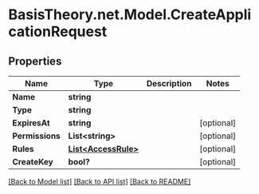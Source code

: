 
# BasisTheory.net.Model.CreateApplicationRequest

## Properties

Name | Type | Description | Notes
------------ | ------------- | ------------- | -------------
**Name** | **string** |  | 
**Type** | **string** |  | 
**ExpiresAt** | **string** |  | [optional] 
**Permissions** | **List&lt;string&gt;** |  | [optional] 
**Rules** | [**List&lt;AccessRule&gt;**](AccessRule.md) |  | [optional] 
**CreateKey** | **bool?** |  | [optional] 

[[Back to Model list]](../README.md#documentation-for-models)
[[Back to API list]](../README.md#documentation-for-api-endpoints)
[[Back to README]](../README.md)

